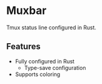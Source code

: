 # Muxbar

Tmux status line configured in Rust.

## Features

- Fully configured in Rust
    - Type-save configuration
- Supports coloring

